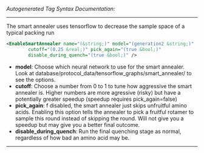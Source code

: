 <!-- THIS IS AN AUTOGENERATED FILE: Don't edit it directly, instead change the schema definition in the code itself. -->

_Autogenerated Tag Syntax Documentation:_

---
The smart annealer uses tensorflow to decrease the sample space of a typical packing run

```xml
<EnableSmartAnnealer name="(&string;)" model="(generation2 &string;)"
        cutoff="(0.25 &real;)" pick_again="(true &bool;)"
        disable_during_quench="(true &bool;)" />
```

-   **model**: Choose which neural network to use for the smart annealer. Look at database/protocol_data/tensorflow_graphs/smart_annealer/ to see the options.
-   **cutoff**: Choose a number from 0 to 1 to tune how aggressive the smart annealer is. Higher numbers are more agressive (risky) but have a potentially greater speedup (speedup requires pick_again=false)
-   **pick_again**: f disabled, the smart annealer just skips unfruitful amino acids. Enabling this option tells the annealer to pick a fruitful rotamer to sample this round instead of skipping the round. Will not give you a speedup but may give you a better final outcome.
-   **disable_during_quench**: Run the final quenching stage as normal, regardless of how bad an amino acid may be.

---
